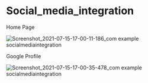 # Social_media_integration

Home Page

![Screenshot_2021-07-15-17-00-11-186_com example socialmediaintegration](https://user-images.githubusercontent.com/48994520/125781637-0ba3621a-5c45-4bad-b28a-b088e8129401.jpg)

Google Profile

![Screenshot_2021-07-15-17-00-35-478_com example socialmediaintegration](https://user-images.githubusercontent.com/48994520/125781654-56e8ef7a-ae60-4198-b836-8f025bdf6f3a.jpg)
